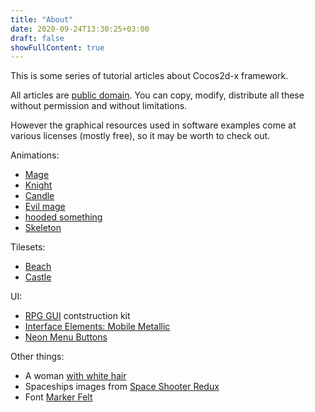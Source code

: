 ```yaml
---
title: "About"
date: 2020-09-24T13:30:25+03:00
draft: false
showFullContent: true
---
```


This is some series of tutorial articles about Cocos2d-x framework.

All articles are [public domain](https://github.com/beardog-ukr/cocos2dx-examples/blob/master/LICENSE). You can copy, modify, distribute all these without permission and without limitations.

However the graphical resources used in software examples come at various licenses (mostly free), so it may be worth to check out.

Animations:
* [Mage](https://fooch.itch.io/mage)
* [Knight](https://0x72.itch.io/dungeontileset-ii)
* [Candle](https://kvsr.itch.io/candle)
* [Evil mage](https://luizmelo.itch.io/evil-wizard)
* [hooded something](https://opengameart.org/content/little-candle-monsters)
* [Skeleton](https://jesse-m.itch.io/skeleton-pack)

Tilesets:
* [Beach](http://finalbossblues.com/timefantasy/freebies/free-beach-tileset/)
* [Castle](https://szadiart.itch.io/rogue-fantasy-castle)

UI:
* [RPG GUI](https://opengameart.org/content/rpg-gui-construction-kit-v10) contstruction kit
* [Interface Elements: Mobile Metallic](https://evolutionarygames.itch.io/interface-elements-mobile-metallic)
* [Neon Menu Buttons](https://opengameart.org/content/neon-menu-buttons)

Other things:
* A woman [with white hair](https://red-baby.itch.io/sprite-pack-fantasy-female-white-hair)
* Spaceships images from [Space Shooter Redux](https://kenney.nl/assets/space-shooter-redux)
* Font [Marker Felt](https://www.1001freefonts.com/marker-felt.font)
